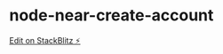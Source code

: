 # node-near-create-account

[Edit on StackBlitz ⚡️](https://stackblitz.com/edit/stackblitz-starters-1neswe)